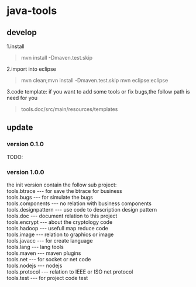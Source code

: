 java-tools
================

develop
-------------------------------------------------------------

1.install
 > mvn install -Dmaven.test.skip 

2.import into eclipse
 > mvn clean;mvn install -Dmaven.test.skip
 > mvn eclipse:eclipse

3.code template:
 if you want to add some tools or fix bugs,the follow path is need for you
 > tools.doc/src/main/resources/templates

update
--------------------------------------------------------------
### version 0.1.0
 TODO:

### version 1.0.0
 the init version contain the follow sub project:<br />
		tools.btrace				--- for save the btrace for business<br />
		tools.bugs					--- for simulate the bugs<br />
		tools.components			--- no relation with business components<br />
		tools.designpattern			--- use code to description design pattern<br />
		tools.doc					--- document relation to this project<br />
		tools.encrypt				--- about the cryptology code<br />
		tools.hadoop				--- usefull map reduce code<br />
		tools.image					--- relation to graphics or image<br />
		tools.javacc				--- for create language<br />
		tools.lang					--- lang tools<br/>
		tools.maven				--- maven plugins<br />
		tools.net					--- for socket or net code<br />
		tools.nodejs				--- nodejs<br />
		tools.protocol				--- relation to IEEE or ISO net protocol<br />
		tools.test					--- for project code test<br />


